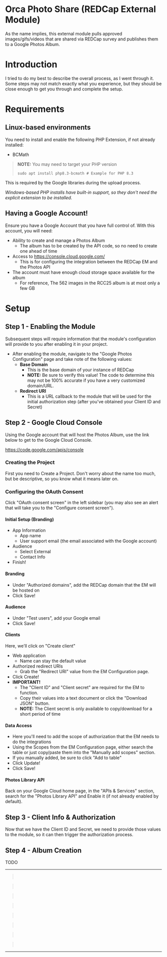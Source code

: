 # Orca Photo Share (REDCap External Module) 

As the name implies, this external module pulls approved images/gifs/videos that are shared via REDCap survey and publishes them to a Google Photos Album. 

# Introduction

I tried to do my best to describe the overall process, as I went through it.  Some steps may not match exactly what you experience, but they should be close enough to get you through and complete the setup.

# Requirements

## Linux-based environments

You need to install and enable the following PHP Extension, if not already installed:

- BCMath
 
> **NOTE:** You may need to target your PHP version
> 
> `sudo apt install php8.3-bcmath # Example for PHP 8.3`

This is required by the Google libraries during the upload process.

*Windows-based PHP installs have built-in support, so they don't need the explicit extension to be installed.*

## Having a Google Account!

Ensure you have a Google Account that you have full control of.  With this account, you will need:

- Ability to create and manage a Photos Album
  - The album has to be created by the API code, so no need to create one ahead of time
- Access to https://console.cloud.google.com/
  - This is for configuring the integration between the REDCap EM and the Photos API
- The account must have enough cloud storage space available for the album
  - For reference, The 562 images in the RCC25 album is at most only a few GB

# Setup

## Step 1 - Enabling the Module

Subsequent steps will require information that the module's configuration will provide to you after enabling it in your project.

- After enabling the module, navigate to the "Google Photos Configuration" page and take note of the following values:
   - **Base Domain**
      - This is the base domain of your instance of REDCap
      - **NOTE:** Be sure to verify this value! The code to determine this may not be 100% accurate if you have a very customized domain/URL.
   - **Redirect URI**
      - This is a URL callback to the module that will be used for the initial authorization step (after you've obtained your Client ID and Secret)

## Step 2 - Google Cloud Console

Using the Google account that will host the Photos Album, use the link below to get to the Google Cloud Console.

https://code.google.com/apis/console

### Creating the Project

First you need to Create a Project.  Don't worry about the name too much, but be descriptive, so you know what it means later on.

### Configuring the OAuth Consent

Click "OAuth consent screen" in the left sidebar (you may also see an alert that will take you to the "Configure consent screen").

#### Initial Setup (Branding)

- App Information
   - App name
   - User support email (the email associated with the Google account)
- Audience
   - Select External
   - Contact Info
- Finish!

#### Branding

- Under "Authorized domains", add the REDCap domain that the EM will be hosted on
- Click Save!

#### Audience

- Under "Test users", add your Google email
- Click Save!

#### Clients

Here, we'll click on "Create client"
- Web application
   - Name can stay the default value
- Authorized redirect URIs
   - Grab the "Redirect URI" value from the EM Configuration page.
- Click Create!
- **IMPORTANT!**
   - The "Client ID" and "Client secret" are required for the EM to function.
   - Copy their values into a text document or click the "Download JSON" button.
   - **NOTE:** The Client secret is only available to copy/download for a short period of time

#### Data Access

- Here you'll need to add the scope of authorization that the EM needs to do the integrations
- Using the Scopes from the EM Configuration page, either search the table or just copy/paste them into the "Manually add scopes" section.
- If you manually added, be sure to click "Add to table"
- Click Update!
- Click Save!

#### Photos Library API

Back on your Google Cloud home page, in the "APIs & Services" section, search for the "Photos Library API" and Enable it (if not already enabled by default).

## Step 3 - Client Info & Authorization

Now that we have the Client ID and Secret, we need to provide those values to the module, so it can then trigger the authorization process.

## Step 4 - Album Creation

TODO

---

>  

>  

>  

>  

>  

>  

>  

>  

---